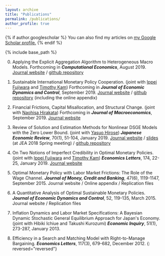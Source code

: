 ```yaml
---
layout: archive
title: "Publications"
permalink: /publications/
author_profile: true
---
```


{% if author.googlescholar %}
  You can also find my articles on <u><a href="{{author.googlescholar}}">my Google Scholar profile</a>.</u>
{% endif %}

{% include base_path %}


0. Applying the Explicit Aggregation Algorithm to Heterogeneous Macro Models. Forthcoming in ***Computational Economics***, August 2019. [Journal website](https://doi.org/10.1007/s10614-019-09914-x) / [github repository](https://github.com/tkksnk/Xpa)

0. Sustainable International Monetary Policy Cooperation. (joint with [Ippei Fujiwara](https://sites.google.com/site/ippeifujiwara/) and [Timothy Kam](https://phantomachine.github.io/)) Forthcoming in ***Journal of Economic Dynamics and Control***, September 2019. [Journal website](https://doi.org/10.1016/j.jedc.2019.103721) / [github repository](https://github.com/phantomachine/OSIMP) (including the online appendix)

0. Financial Frictions, Capital Misallocation, and Structural Change. (joint with [Naohisa Hirakata](https://sites.google.com/site/naohisahirakata/research)) Forthcoming in ***Journal of Macroeconomics***, September 2019. [Journal website](https://doi.org/10.1016/j.jmacro.2019.103127)

0. Review of Solution and Estimation Methods for Nonlinear DSGE Models with the Zero Lower Bound. (joint with [Yasuo Hirose](https://sites.google.com/site/yasuohirose/)) ***Japanese Economic Review***, 70(1), 51-104, January 2019. [Journal website](https://doi.org/10.1111/jere.12217) / [slides](https://www.dropbox.com/s/hn1ph8q0i2ki4k5/tutorial.pdf?dl=0) (at JEA 2018 Spring meeting) / [github repository](https://github.com/tkksnk/NKZLB)

0. On Two Notions of Imperfect Credibility in Optimal Monetary Policies. (joint with  [Ippei Fujiwara](https://sites.google.com/site/ippeifujiwara/) and [Timothy Kam](https://phantomachine.github.io/)) ***Economics Letters***, 174, 22-25, January 2019. [Journal website](https://doi.org/10.1016/j.econlet.2018.10.010)

0. Optimal Monetary Policy with Labor Market Frictions: The Role of the Wage Channel. ***Journal of Money, Credit and Banking***, 47(6), 1119-1147, September 2015. Journal website / Online appendix / Replication files

0. A Quantitative Analysis of Optimal Sustainable Monetary Policies. ***Journal of Economic Dynamics and Control***, 52, 119-135, March 2015. Journal website / Replication files

0.  Inflation Dynamics and Labor Market Specifications: A Bayesian Dynamic Stochastic General Equilibrium Approach for Japan's Economy. (joint with Hibiki Ichiue and Takushi Kurozumi) ***Economic Inquiry***, 51(1), 273-287, January 2013.

0.  Efficiency in a Search and Matching Model with Right-to-Manage Bargaining. ***Economics Letters***, 117(3), 679-682, December 2012.
{: reversed="reversed"}

<!-- {% for post in site.publications reversed %}
  {% include archive-single.html %}
{% endfor %} -->
